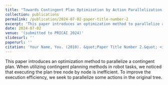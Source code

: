 ```yaml
---
title: "Towards Contingent Plan Optimization by Action Parallelization and Graph-based Transformation"
collection: publications
permalink: /publication/2024-07-02-paper-title-number-2
excerpt: 'This paper introduces an optimization method to parallelize a contingent plan.'
date: 2024-07-02
venue: '(submitted to PRICAI 2024)'
slidesurl: ''
paperurl: ''
citation: 'Your Name, You. (2010). &quot;Paper Title Number 2.&quot; <i>Journal 1</i>. 1(2).'
---
```


This paper introduces an optimization method to parallelize a contingent plan. When utilizing contingent planning methods in robot tasks, we noticed that executing the plan tree node by node is inefficient. To improve the execution efficiency, we seek to parallelize some actions in the original tree.